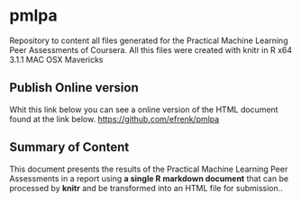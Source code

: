 pmlpa
======

Repository to content all files generated for the Practical Machine Learning Peer Assessments of Coursera. All this files were created with knitr in R x64 3.1.1 MAC OSX Mavericks

## Publish Online version  
Whit this link below you can see a online version of the HTML document found at the link below.
https://github.com/efrenk/pmlpa  

## Summary of Content

This document presents the results of the Practical Machine Learning Peer Assessments in a report using **a single R markdown document** that can be processed by **knitr** and be transformed into an HTML file for submission..

